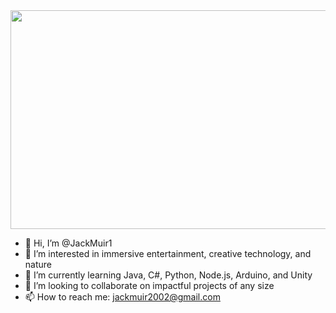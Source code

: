 <img src="intro.gif" width="700" height="350" />

- 👋 Hi, I’m @JackMuir1
- 👀 I’m interested in immersive entertainment, creative technology, and nature
- 🌱 I’m currently learning Java, C#, Python, Node.js, Arduino, and Unity
- 💞️ I’m looking to collaborate on impactful projects of any size
- 📫 How to reach me: [jackmuir2002@gmail.com](mailto:jackmuir2002@gmail.com)
